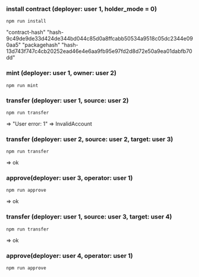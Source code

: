 ### install contract  (deployer: user 1, holder_mode = 0)
```
npm run install
```

"contract-hash"
"hash-9c49de9de33d424de344bd044c85d0a8ffcabb50534a9518c05dc2344e090aa5"
"packagehash"
"hash-13d743f747c4cb20252ead46e4e6aa9fb95e97fd2d8d72e50a9ea01dabfb70dd"


### mint (deployer: user 1, owner: user 2)
```
npm run mint
```

### transfer (deployer: user 1, source: user 2)
```
npm run transfer
```

=>  "User error: 1" => InvalidAccount

 ### transfer (deployer: user 2, source: user 2, target: user 3)
```
npm run transfer
```

=> ok


 ### approve(deployer: user 3, operator: user 1)
 ```
 npm run approve
 ```
 => ok

 ### transfer (deployer: user 1, source: user 3, target: user 4)
 ```
 npm run transfer
 ```
=> ok

 ### approve(deployer: user 4, operator: user 1)
 ```
 npm run approve
 ```
